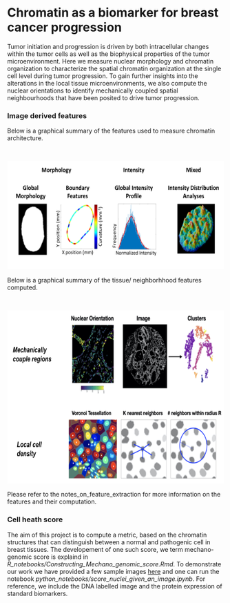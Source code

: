# Chromatin as a biomarker for breast cancer progression

Tumor initiation and progression is driven by both intracellular changes within the tumor cells as well as the biophysical properties of the tumor microenvironment. Here we measure nuclear morphology and chromatin organization to characterize the spatial chromatin organization at the single cell level during tumor progression. To gain further insights into the alterations in the local tissue microenvironments, we also compute the nuclear orientations to identify mechanically coupled spatial neighbourhoods that have been posited to drive tumor progression.

### Image derived features
Below is a graphical summary of the features used to measure chromatin architecture. 

<br/> 
<p align="center">
<img src='/nuclear_feat.png' height='250' width='600'>
<br/>

Below is a graphical summary of the tissue/ neighborhhood features computed.

<br/> 
<p align="center">
<img src='/tissue_feat.png' height='400' width='600'>
<br/>

Please refer to the notes_on_feature_extraction for more information on the features and their computation.

### Cell heath score
The aim of this project is to compute a metric, based on the chromatin structures that can distinguish between a normal and pathogenic cell in breast tissues. The developement of one such score, we term mechano-genomic score is explaind in _R_notebooks/Constructing_Mechano_genomic_score.Rmd_. To demonstrate our work we have provided a few sample images [here](https://www.dropbox.com/sh/4cv8u3zoma8xth0/AAB-sUA_sG8Y1q0GHZ1JqSHGa?dl=0) and one can run the notebook _python_notebooks/score_nuclei_given_an_image.ipynb_. For reference, we include the DNA labelled image and the protein expression of standard biomarkers.
